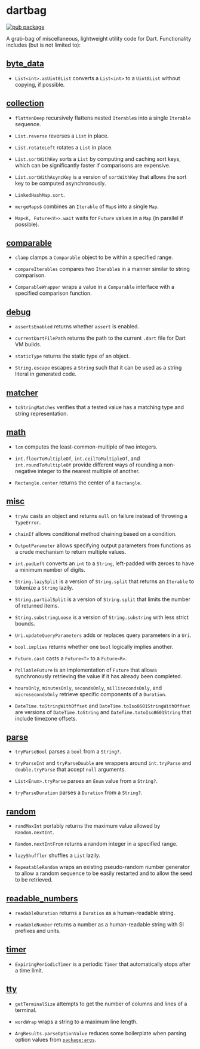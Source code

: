 # dartbag

[![pub package](https://img.shields.io/pub/v/dartbag.svg)](https://pub.dev/packages/dartbag)

A grab-bag of miscellaneous, lightweight utility code for Dart.  Functionality
includes (but is not limited to):

## [byte_data]

* `List<int>.asUint8List` converts a `List<int>` to a `Uint8List` without
  copying, if possible.

## [collection]

* `flattenDeep` recursively flattens nested `Iterable`s into a single
  `Iterable` sequence.

* `List.reverse` reverses a `List` in place.

* `List.rotateLeft` rotates a `List` in place.

* `List.sortWithKey` sorts a `List` by computing and caching sort keys, which
  can be significantly faster if comparisons are expensive.

* `List.sortWithAsyncKey` is a version of `sortWithKey` that allows the sort
  key to be computed asynchronously.

* `LinkedHashMap.sort`.

* `mergeMaps`s combines an `Iterable` of `Map`s into a single `Map`.

* `Map<K, Future<V>>.wait` waits for `Future` values in a `Map` (in parallel if
  possible).

## [comparable]

* `clamp` clamps a `Comparable` object to be within a specified range.

* `compareIterables` compares two `Iterable`s in a manner similar to string
  comparison.

* `ComparableWrapper` wraps a value in a `Comparable` interface with a
  specified comparison function.

## [debug]

* `assertsEnabled` returns whether `assert` is enabled.

* `currentDartFilePath` returns the path to the current `.dart` file for Dart
  VM builds.

* `staticType` returns the static type of an object.

* `String.escape` escapes a `String` such that it can be used as a string
  literal in generated code.

## [matcher]

* `toStringMatches` verifies that a tested value has a matching type and string
  representation.

## [math]

* `lcm` computes the least-common-multiple of two integers.

* `int.floorToMultipleOf`, `int.ceilToMultipleOf`, and `int.roundToMultipleOf`
  provide different ways of rounding a non-negative integer to the nearest
  multiple of another.

* `Rectangle.center` returns the center of a `Rectangle`.

## [misc]

* `tryAs` casts an object and returns `null` on failure instead of throwing a
  `TypeError`.

* `chainIf` allows conditional method chaining based on a condition.

* `OutputParameter` allows specifying output parameters from functions as a
  crude mechanism to return multiple values.

* `int.padLeft` converts an `int` to a `String`, left-padded with zeroes to
  have a minimum number of digits.

* `String.lazySplit` is a version of `String.split` that returns an `Iterable`
  to tokenize a `String` lazily.

* `String.partialSplit` is a version of `String.split` that limits the number
  of returned items.

* `String.substringLoose` is a version of `String.substring` with less strict
  bounds.

* `Uri.updateQueryParameters` adds or replaces query parameters in a `Uri`.

* `bool.implies` returns whether one `bool` logically implies another.

* `Future.cast` casts a `Future<T>` to a `Future<R>`.

* `PollableFuture` is an implementation of `Future` that allows synchronously
  retrieving the value if it has already been completed.

* `hoursOnly`, `minutesOnly`, `secondsOnly`, `millisecondsOnly`, and
  `microsecondsOnly` retrieve specific components of a `Duration`.

* `DateTime.toStringWithOffset` and `DateTime.toIso8601StringWithOffset` are
  versions of `DateTime.toString` and `DateTime.totoIso8601String` that include
  timezone offsets.

## [parse]

* `tryParseBool` parses a `bool` from a `String?`.

* `tryParseInt` and `tryParseDouble` are wrappers around `int.tryParse` and
  `double.tryParse` that accept `null` arguments.

* `List<Enum>.tryParse` parses an `Enum` value from a `String?`.

* `tryParseDuration` parses a `Duration` from a `String?`.

## [random]

* `randMaxInt` portably returns the maximum value allowed by `Random.nextInt`.

* `Random.nextIntFrom` returns a random integer in a specified range.

* `lazyShuffler` shuffles a `List` lazily.

* `RepeatableRandom` wraps an existing pseudo-random number generator to allow
  a random sequence to be easily restarted and to allow the seed to be
  retrieved.

## [readable_numbers]

* `readableDuration` returns a `Duration` as a human-readable string.

* `readableNumber` returns a number as a human-readable string with SI prefixes
  and units.

## [timer]

* `ExpiringPeriodicTimer` is a periodic `Timer` that automatically stops after a
  time limit.

## [tty]

* `getTerminalSize` attempts to get the number of columns and lines of a
  terminal.

* `wordWrap` wraps a string to a maximum line length.

* `ArgResults.parseOptionValue` reduces some boilerplate when parsing option
  values from [`package:args`].
  
[byte_data]: https://pub.dev/documentation/dartbag/latest/byte_data/byte_data-library.html
[collection]: https://pub.dev/documentation/dartbag/latest/collection/collection-library.html
[comparable]: https://pub.dev/documentation/dartbag/latest/comparable/comparable-library.html
[debug]: https://pub.dev/documentation/dartbag/latest/debug/debug-library.html
[matcher]: https://pub.dev/documentation/dartbag/latest/matcher/matcher-library.html
[math]: https://pub.dev/documentation/dartbag/latest/math/math-library.html
[misc]: https://pub.dev/documentation/dartbag/latest/misc/misc-library.html
[`package:args`]: https://pub.dev/packages/args
[parse]: https://pub.dev/documentation/dartbag/latest/parse/parse-library.html
[random]: https://pub.dev/documentation/dartbag/latest/random/random-library.html
[readable_numbers]: https://pub.dev/documentation/dartbag/latest/readable_numbers/readable_numbers-library.html
[timer]: https://pub.dev/documentation/dartbag/latest/timer/timer-library.html
[tty]: https://pub.dev/documentation/dartbag/latest/tty/tty-library.html
